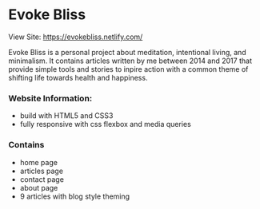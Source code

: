 # Evoke Bliss

View Site: https://evokebliss.netlify.com/

Evoke Bliss is a personal project about meditation, intentional living, and minimalism.
It contains articles written by me between 2014 and 2017 that provide simple tools and stories 
to inpire action with a common theme of shifting life towards health and happiness.

### Website Information:
- build with HTML5 and CSS3
- fully responsive with css flexbox and media queries

### Contains 
- home page
- articles page
- contact page
- about page
- 9 articles with blog style theming

